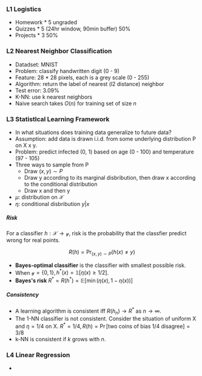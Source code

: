 ### L1 Logistics

* Homework * 5 ungraded
* Quizzes * 5 (24hr window, 90min buffer) 50%
* Projects * 3 50%

### L2 Nearest Neighbor Classification

* Datadset: MNIST
* Problem: classify handwritten digit (0 - 9)
* Feature: 28 * 28 pixels, each is a grey scale (0 - 255)
* Algorithm: return the label of nearest (l2 distance) neighbor
* Test error: 3.09%
* K-NN: use k nearest neighbors
* Naive search takes $O(n)$ for training set of size $n$

### L3 Statistlcal Learning Framework

* In what situations does training data generalize to future data?
* Assumption: add data is drawn i.i.d. from some underlying distribution P on X x y.
* Problem: predict infected (0, 1) based on age (0 - 100) and temperature (97 - 105)
* Three ways to sample from P
	* Draw $(x, y) \sim P$
	* Draw y according to its marginal disbribution, then draw x according to the conditional distribution
	* Draw x and then y
* $\mu$: distribution on $\mathscr X$
* $\eta$: conditional disbribution $y|x$

##### Risk

For a classifier $h : \mathscr X \to \mathscr y$, risk is the probability that the classfier predict wrong for real points.

$$
R(h) = \Pr_{(x,y)\sim P}(h(x) \neq y)
$$

* **Bayes-optimal classifier** is the classifier with smallest possible risk.
* When $\mathscr y = \{0,1\},\,h^*(x) = \mathbb{1}[\eta(x) \geq 1/2]$.
* **Bayes's risk** $R^* = R(h^*) = \mathbb{E}[\min (\eta(x), 1 - \eta(x))]$

##### Consistency

* A learning algorithm is consistent iff $R(h_n) \to R^*$ as $n \to \infty$.
* The 1-NN classifier is not consistent. Consider the situation of uniform X and $\eta = 1/4$ on X. $R^* = 1/4, R(h) = \Pr[\text{two coins of bias 1/4 disagree}]=3/8$
* k-NN is consistent if $k$ grows with $n$.

### L4 Linear Regression

* 